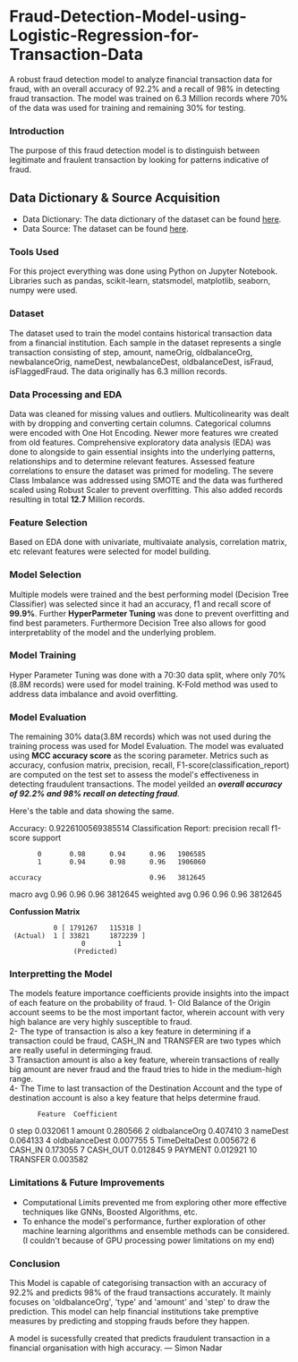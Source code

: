 # Fraud-Detection-Model-using-Logistic-Regression-for-Transaction-Data
A robust fraud detection model to analyze financial transaction data for fraud, with an overall accuracy of 92.2% and a recall of 98% in detecting fraud transaction. 
The model was trained on 6.3 Million records where 70% of the data was used for training and remaining 30% for testing.

### Introduction
The purpose of this fraud detection model is to distinguish between legitimate and fraulent transaction by looking for patterns indicative of fraud.

## Data Dictionary & Source Acquisition
- Data Dictionary: The data dictionary of the dataset can be found [here](https://drive.google.com/uc?id=1VQ-HAm0oHbv0GmDKP2iqqFNc5aI91OLn&export=download).
- Data Source: The dataset can be found [here](https://drive.google.com/uc?export=download&confirm=6gh6&id=1VNpyNkGxHdskfdTNRSjjyNa5qC9u0JyV).

### Tools Used
For this project everything was done using Python on Jupyter Notebook. Libraries such as pandas, scikit-learn, statsmodel, matplotlib, seaborn, numpy were used.

### Dataset
The dataset used to train the model contains historical transaction data from a financial institution. Each sample in the dataset represents a single transaction consisting of step, amount, nameOrig, oldbalanceOrg, newbalanceOrig, nameDest, newbalanceDest, oldbalanceDest, isFraud, isFlaggedFraud.
The data originally has 6.3 million records.

### Data Processing and EDA 
Data was cleaned for missing values and outliers. Multicolinearity was dealt with by dropping and converting certain columns. Categorical columns were encoded with One Hot Encoding. Newer more features wre created from old features.
Comprehensive exploratory data analysis (EDA) was done to alongside to gain essential insights into the underlying patterns, relationships and to determine relevant features. Assessed feature correlations to ensure the dataset was primed for modeling.
The severe Class Imbalance was addressed using SMOTE and the data was furthered scaled using Robust Scaler to prevent overfitting. This also added records resulting in total **12.7** Million records.

### Feature Selection
Based on EDA done with univariate, multivaiate analysis, correlation matrix, etc relevant features were selected for model building.

### Model Selection
Multiple models were trained and the best performing model (Decision Tree Classifier) was selected since it had an accuracy, f1 and recall score of **99.9%**. Further **HyperParmeter Tuning** was done to prevent overfitting and find best parameters. Furthermore Decision Tree also allows for good interpretablity of the model and the underlying problem.

### Model Training
Hyper Parameter Tuning was done with a 70:30 data split, where only 70%(8.8M records) were used for model training. K-Fold method was used to address data imbalance and avoid overfitting.

### Model Evaluation
The remaining 30% data(3.8M records) which was not used during the training process was used for Model Evaluation. The model was evaluated using **MCC accuracy score** as the scoring parameter. Metrics such as accuracy, confusion matrix, precision, recall, F1-score(classification_report) are computed on the test set to assess the model's effectiveness in detecting fraudulent transactions. The model yeilded an ***overall accuracy of 92.2% and 98% recall on detecting fraud***.

Here's the table and data showing the same.

Accuracy:  0.9226100569385514
Classification Report:
               precision    recall  f1-score   support

           0       0.98      0.94      0.96   1906585
           1       0.94      0.98      0.96   1906060

    accuracy                           0.96   3812645
   macro avg       0.96      0.96      0.96   3812645
weighted avg       0.96      0.96      0.96   3812645

**Confussion Matrix**

               0 [ 1791267   115318 ]
     (Actual)  1 [ 33821     1872239 ]
                      0        1
                    (Predicted)


### Interpretting the Model 
The models feature importance coefficients provide insights into the impact of each feature on the probability of fraud. 
1- Old Balance of the Origin account seems to be the most important factor, wherein account with very high balance are very highly susceptible to fraud.<br>
2- The type of transaction is also a key feature in determining if a transaction could be fraud, CASH_IN and TRANSFER are two types which are really useful in determinging fraud.<br>
3 Transaction amount is also a key feature, wherein transactions of really big amount are never fraud and the fraud tries to hide in the medium-high range.<br>
4- The Time to last transaction of the Destination Account and the type of destination account is also a key feature that helps determine fraud.<br>

           Feature  Coefficient
0             step     0.032061
1           amount     0.280566
2    oldbalanceOrg     0.407410
3         nameDest     0.064133
4   oldbalanceDest     0.007755
5    TimeDeltaDest     0.005672
6          CASH_IN     0.173055
7         CASH_OUT     0.012845
9         PAYMENT     0.012921
10        TRANSFER     0.003582


### Limitations & Future Improvements
- Computational Limits prevented me from exploring other more effective techniques like GNNs, Boosted Algorithms, etc.
- To enhance the model's performance, further exploration of other machine learning algorithms and ensemble methods can be considered.(I couldn't because of GPU processing power limitations on my end)


### Conclusion 
This Model is capable of categorising transaction with an accuracy of 92.2% and predicts 98% of the fraud transactions accurately. It mainly focuses on 'oldbalanceOrg', 'type' and 'amount' and 'step' to draw the prediction. This model can help financial institutions take premptive measures by predicting and stopping frauds before they happen.

A model is sucessfully created that predicts fraudulent transaction in a financial organisation with high accuracy.
— Simon Nadar


